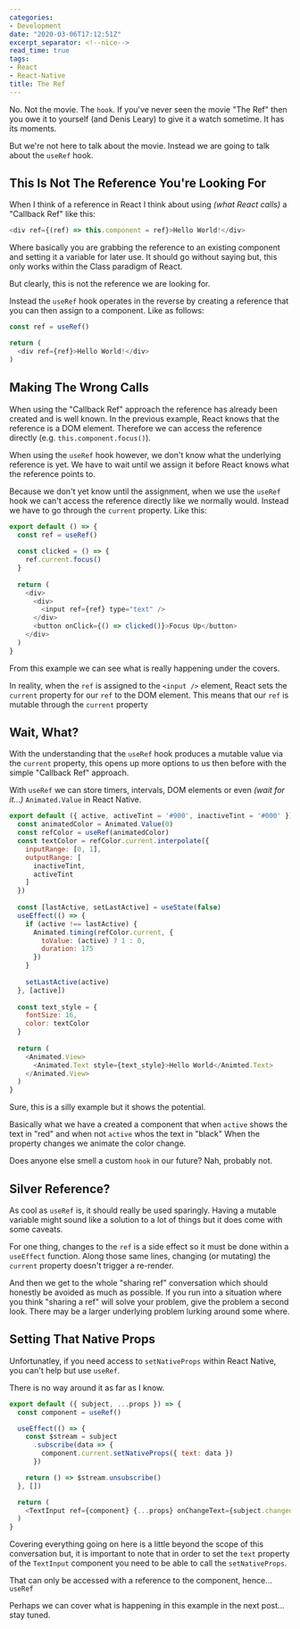 ```yaml
---
categories:
- Development
date: "2020-03-06T17:12:51Z"
excerpt_separator: <!--nice-->
read_time: true
tags:
- React
- React-Native
title: The Ref
---
```

No. Not the movie. The `hook`.<!--more-->
If you've never seen the movie "The Ref" then you owe it to yourself (and Denis Leary) to give it a watch sometime. It has its moments.

But we're not here to talk about the movie. Instead we are going to talk about the `useRef` hook.

## This Is Not The Reference You're Looking For

When I think of a reference in React I think about using _(what React calls)_ a "Callback Ref" like this:

```js
<div ref={(ref) => this.component = ref}>Hello World!</div>
```

Where basically you are grabbing the reference to an existing component and setting it a variable for later use. It should go without saying but, this only works within the Class paradigm of React.

But clearly, this is not the reference we are looking for.

Instead the `useRef` hook operates in the reverse by creating a reference that you can then assign to a component. Like as follows:

```js
const ref = useRef()

return (
  <div ref={ref}>Hello World!</div>
)
```

## Making The Wrong Calls

When using the "Callback Ref" approach the reference has already been created and is well known. In the previous example, React knows that the reference is a DOM element. Therefore we can access the reference directly (e.g. `this.component.focus()`).

When using the `useRef` hook however, we don't know what the underlying reference is yet. We have to wait until we assign it before React knows what the reference points to. 

Because we don't yet know until the assignment, when we use the `useRef` hook we can't access the reference directly like we normally would. Instead we have to go through the `current` property. Like this:

```js
export default () => {
  const ref = useRef()
  
  const clicked = () => {
    ref.current.focus()
  }
  
  return (
    <div>
      <div>
        <input ref={ref} type="text" />
      </div>
      <button onClick={() => clicked()}>Focus Up</button>
    </div>
  )
}
```

From this example we can see what is really happening under the covers. 

In reality, when the `ref` is assigned to the `<input />` element, React sets the `current` property for our `ref` to the DOM element. This means that our `ref` is mutable through the `current` property

## Wait, What?

With the understanding that the `useRef` hook produces a mutable value via the `current` property, this opens up more options to us then before with the simple "Callback Ref" approach.

With `useRef` we can store timers, intervals, DOM elements or even _(wait for it...)_ `Animated.Value` in React Native.

```js
export default ({ active, activeTint = '#900', inactiveTint = '#000' }) => {
  const animatedColor = Animated.Value(0)
  const refColor = useRef(animatedColor)
  const textColor = refColor.current.interpolate({
    inputRange: [0, 1],
    outputRange: [
      inactiveTint,
      activeTint
    ]
  })
  
  const [lastActive, setLastActive] = useState(false)
  useEffect(() => {
    if (active !== lastActive) {
      Animated.timing(refColor.current, {
        toValue: (active) ? 1 : 0,
        duration: 175
      })
    }
    
    setLastActive(active)
  }, [active])
  
  const text_style = {
    fontSize: 16,
    color: textColor
  }
  
  return (
    <Animated.View>
      <Animated.Text style={text_style}>Hello World</Animted.Text>
    </Animated.View>
  )
}
```

Sure, this is a silly example but it shows the potential.

Basically what we have a created a component that when `active` shows the text in "red" and when not `active` whos the text in "black"
When the property changes we animate the color change.

Does anyone else smell a custom `hook` in our future? Nah, probably not.

## Silver Reference?

As cool as `useRef` is, it should really be used sparingly. Having a mutable variable might sound like a solution to a lot of things
but it does come with some caveats.

For one thing, changes to the `ref` is a side effect so it must be done within a `useEffect` function. 
Along those same lines, changing (or mutating) the `current` property doesn't trigger a re-render.

And then we get to the whole "sharing ref" conversation which should honestly be avoided as much as possible.
If you run into a situation where you think "sharing a ref" will solve your problem, give the problem a second look. There may be a larger
underlying problem lurking around some where.

## Setting That Native Props

Unfortunatley, if you need access to `setNativeProps` within React Native, you can't help but use `useRef`.

There is no way around it as far as I know.

```js
export default ({ subject, ...props }) => {
  const component = useRef()

  useEffect(() => {
    const $stream = subject
      .subscribe(data => {
        component.current.setNativeProps({ text: data })
      })

    return () => $stream.unsubscribe()
  }, [])

  return (
    <TextInput ref={component} {...props} onChangeText={subject.changed} />
  )
}
```

Covering everything going on here is a little beyond the scope of this conversation but, it is important to note that
in order to set the `text` property of the `TextInput` component you need to be able to call the `setNativeProps`.

That can only be accessed with a reference to the component, hence... `useRef`


Perhaps we can cover what is happening in this example in the next post... stay tuned.
